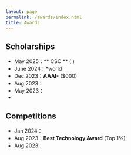 ```yaml
---
layout: page
permalink: /awards/index.html
title: Awards
---
```


## Scholarships

- May 2025：** CSC ** (  )
- June 2024：*world
- Dec 2023：**AAAI-** ($000)<br>
- Aug 2023：
- May 2023：<br>
- <br>

## Competitions

- Jan 2024：
- Aug 2023：**Best Technology Award**  (Top 1%)
- Aug 2023：


<br>
